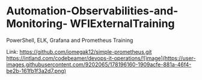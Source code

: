 # Automation-Observabilities-and-Monitoring- WFIExternalTraining
PowerShell, ELK, Grafana and Prometheus Training

Link: https://github.com/iomegak12/simple-prometheus.git
https://intland.com/codebeamer/devops-it-operations/![image](https://user-images.githubusercontent.com/9202065/178196160-1909acfe-881a-46f4-be2b-161fb1f3a2d7.png)
